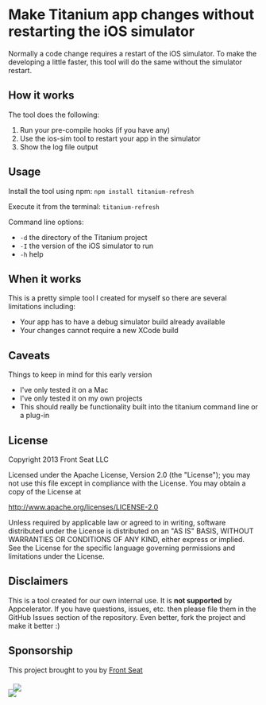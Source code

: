 # Make Titanium app changes without restarting the iOS simulator

Normally a code change requires a restart of the iOS simulator.
To make the developing a little faster, this tool will do the same without the simulator restart.

## How it works
The tool does the following:

1. Run your pre-compile hooks (if you have any)
2. Use the ios-sim tool to restart your app in the simulator
3. Show the log file output

## Usage
Install the tool using npm: `npm install titanium-refresh`

Execute it from the terminal: `titanium-refresh`

Command line options:
* `-d` the directory of the Titanium project
* `-I` the version of the iOS simulator to run
* `-h` help

## When it works
This is a pretty simple tool I created for myself so there are several limitations including:
* Your app has to have a debug simulator build already available
* Your changes cannot require a new XCode build

## Caveats
Things to keep in mind for this early version
* I've only tested it on a Mac
* I've only tested it on my own projects
* This should really be functionality built into the titanium command line or a plug-in

## License
Copyright 2013 Front Seat LLC

Licensed under the Apache License, Version 2.0 (the "License");
you may not use this file except in compliance with the License.
You may obtain a copy of the License at

http://www.apache.org/licenses/LICENSE-2.0

Unless required by applicable law or agreed to in writing, software
distributed under the License is distributed on an "AS IS" BASIS,
WITHOUT WARRANTIES OR CONDITIONS OF ANY KIND, either express or implied.
See the License for the specific language governing permissions and
limitations under the License.

## Disclaimers
This is a tool created for our own internal use. It is **not supported** by Appcelerator. If you have questions, issues, etc. then please file them in the GitHub Issues section of the repository. Even better, fork the project and make it better :)

## Sponsorship
This project brought to you by [Front Seat](http://frontseat.org)
<div style='position:relative;top:5px;left:10px'>
<img src="http://frontseat.org/images/front-seat-logo.gif">
</div>
<div>
<img src="http://frontseat.org/images/front-seat-banner.gif">
</div>

